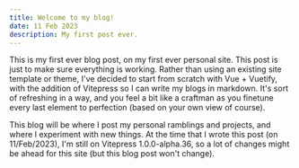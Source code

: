 ```yaml
---
title: Welcome to my blog!
date: 11 Feb 2023
description: My first post ever.
---
```


This is my first ever blog post, on my first ever personal site. This post is just to make sure everything is working. Rather than using an existing site template or theme, I've decided to start from scratch with Vue + Vuetify, with the addition of Vitepress so I can write my blogs in markdown. It's sort of refreshing in a way, and you feel a bit like a craftman as you finetune every last element to perfection (based on your own view of course).

This blog will be where I post my personal ramblings and projects, and where I experiment with new things. At the time that I wrote this post (on 11/Feb/2023), I'm still on Vitepress 1.0.0-alpha.36, so a lot of changes might be ahead for this site (but this blog post won't change).
